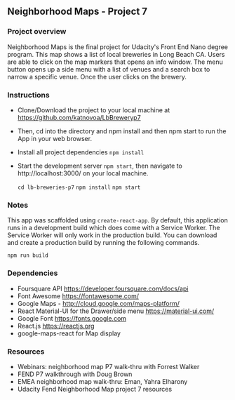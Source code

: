 ## Neighborhood Maps - Project 7

### Project overview
Neighborhood Maps is the final project for Udacity's Front End Nano degree program. This map shows a list of local breweries in Long Beach CA. Users  are able to click on the map markers that opens an info window. The menu button opens up a side menu with a list of venues and a search box to narrow a specific venue. Once the user clicks on the brewery.

### Instructions
* Clone/Download the project to your local machine at https://github.com/katnovoa/LbBreweryp7
* Then, cd into the directory and npm install and then npm start to run the App in your web browser.
* Install all project dependencies `npm install`
* Start the development server `npm start`, then navigate to http://localhost:3000/ on your local machine.

   `cd lb-breweries-p7`
   `npm install`
   `npm start`

### Notes
This app was scaffolded using `create-react-app`. By default, this application runs in a development build which does come with a Service Worker. The Service Worker will only work in the production build. You can download and create a production build by running the following commands.

  `npm run build`


### Dependencies
   * Foursquare API https://developer.foursquare.com/docs/api
   * Font Awesome https://fontawesome.com/
   * Google Maps - http://cloud.google.com/maps-platform/
   * React Material-UI for the Drawer/side menu  https://material-ui.com/
   * Google Font https://fonts.google.com
   * React.js  https://reactjs.org
   * google-maps-react for Map display


### Resources
* Webinars: neighborhood map P7 walk-thru with Forrest Walker
* FEND P7 walkthrough with Doug Brown
* EMEA neighborhood map walk-thru: Eman, Yahra Elharony
* Udacity Fend Neighborhood Map project 7 resources
